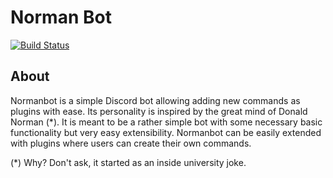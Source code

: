# Norman Bot

[![Build Status](https://david-dm.org/ronijaakkola/Normanbot.svg)](https://david-dm.org/ronijaakkola/Normanbot)

## About
Normanbot is a simple Discord bot allowing adding new commands as plugins with ease. Its personality is inspired by the great mind of Donald Norman (*). It is meant to be a rather simple bot with some necessary basic functionality but very easy extensibility. Normanbot can be easily extended with plugins where users can create their own commands.

(*) Why? Don't ask, it started as an inside university joke.
